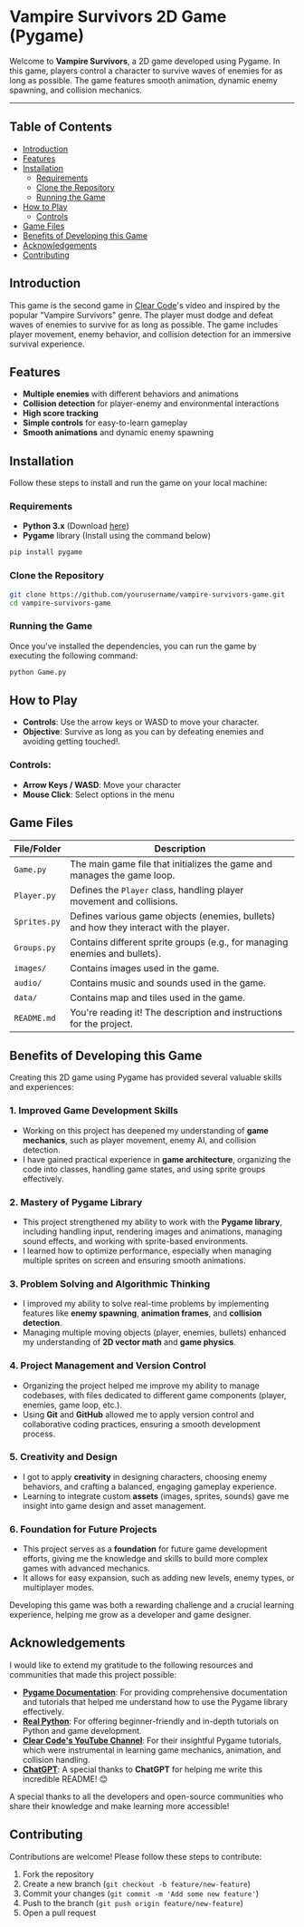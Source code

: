 # Vampire Survivors 2D Game (Pygame)

Welcome to **Vampire Survivors**, a 2D game developed using Pygame. In this game, players control a character to survive waves of enemies for as long as possible. The game features smooth animation, dynamic enemy spawning, and collision mechanics.

---

## Table of Contents
- [Introduction](#introduction)
- [Features](#features)
- [Installation](#installation)
  - [Requirements](#requirements)
  - [Clone the Repository](#clone-the-repository)
  - [Running the Game](#running-the-game)
- [How to Play](#how-to-play)
  - [Controls](#controls)
- [Game Files](#game-files)
- [Benefits of Developing this Game](#benefits-of-developing-this-game)
- [Acknowledgements](#acknowledgements)
- [Contributing](#contributing)


## Introduction
This game is the second game in [Clear Code](https://youtu.be/8OMghdHP-zs?si=VKX6-PRyyGkbAQxd)'s video and inspired by the popular "Vampire Survivors" genre. The player must dodge and defeat waves of enemies to survive for as long as possible. The game includes player movement, enemy behavior, and collision detection for an immersive survival experience.

## Features
- **Multiple enemies** with different behaviors and animations
- **Collision detection** for player-enemy and environmental interactions
- **High score tracking**
- **Simple controls** for easy-to-learn gameplay
- **Smooth animations** and dynamic enemy spawning

## Installation
Follow these steps to install and run the game on your local machine:

### Requirements
- **Python 3.x** (Download [here](https://www.python.org/downloads/))
- **Pygame** library (Install using the command below)

```bash
pip install pygame
```

### Clone the Repository
```bash
git clone https://github.com/yourusername/vampire-survivors-game.git
cd vampire-survivors-game
```

### Running the Game
Once you've installed the dependencies, you can run the game by executing the following command:

```bash
python Game.py
```

## How to Play
- **Controls**: Use the arrow keys or WASD to move your character.
- **Objective**: Survive as long as you can by defeating enemies and avoiding getting touched!.

### Controls:
- **Arrow Keys / WASD**: Move your character
- **Mouse Click**: Select options in the menu

## Game Files

| File/Folder          | Description                                                  |
|----------------------|--------------------------------------------------------------|
| `Game.py`            | The main game file that initializes the game and manages the game loop. |
| `Player.py`          | Defines the `Player` class, handling player movement and collisions. |
| `Sprites.py`         | Defines various game objects (enemies, bullets) and how they interact with the player. |
| `Groups.py`          | Contains different sprite groups (e.g., for managing enemies and bullets). |
| `images/`            | Contains images used in the game. |
| `audio/`             | Contains music and sounds used in the game. |
| `data/`              | Contains map and tiles used in the game. |
| `README.md`          | You're reading it! The description and instructions for the project. |


## Benefits of Developing this Game

Creating this 2D game using Pygame has provided several valuable skills and experiences:

### 1. **Improved Game Development Skills**
   - Working on this project has deepened my understanding of **game mechanics**, such as player movement, enemy AI, and collision detection.
   - I have gained practical experience in **game architecture**, organizing the code into classes, handling game states, and using sprite groups effectively.

### 2. **Mastery of Pygame Library**
   - This project strengthened my ability to work with the **Pygame library**, including handling input, rendering images and animations, managing sound effects, and working with sprite-based environments.
   - I learned how to optimize performance, especially when managing multiple sprites on screen and ensuring smooth animations.

### 3. **Problem Solving and Algorithmic Thinking**
   - I improved my ability to solve real-time problems by implementing features like **enemy spawning**, **animation frames**, and **collision detection**.
   - Managing multiple moving objects (player, enemies, bullets) enhanced my understanding of **2D vector math** and **game physics**.

### 4. **Project Management and Version Control**
   - Organizing the project helped me improve my ability to manage codebases, with files dedicated to different game components (player, enemies, game loop, etc.).
   - Using **Git** and **GitHub** allowed me to apply version control and collaborative coding practices, ensuring a smooth development process.

### 5. **Creativity and Design**
   - I got to apply **creativity** in designing characters, choosing enemy behaviors, and crafting a balanced, engaging gameplay experience.
   - Learning to integrate custom **assets** (images, sprites, sounds) gave me insight into game design and asset management.

### 6. **Foundation for Future Projects**
   - This project serves as a **foundation** for future game development efforts, giving me the knowledge and skills to build more complex games with advanced mechanics.
   - It allows for easy expansion, such as adding new levels, enemy types, or multiplayer modes.

Developing this game was both a rewarding challenge and a crucial learning experience, helping me grow as a developer and game designer.


## Acknowledgements

I would like to extend my gratitude to the following resources and communities that made this project possible:

- **[Pygame Documentation](https://www.pygame.org/docs/)**: For providing comprehensive documentation and tutorials that helped me understand how to use the Pygame library effectively.
- **[Real Python](https://realpython.com/)**: For offering beginner-friendly and in-depth tutorials on Python and game development.
- **[Clear Code's YouTube Channel](https://www.youtube.com/c/ClearCode)**: For their insightful Pygame tutorials, which were instrumental in learning game mechanics, animation, and collision handling.
- **[ChatGPT](chatgpt.com)**: A special thanks to **ChatGPT** for helping me write this incredible README! 😊


A special thanks to all the developers and open-source communities who share their knowledge and make learning more accessible!


## Contributing
Contributions are welcome! Please follow these steps to contribute:
1. Fork the repository
2. Create a new branch (`git checkout -b feature/new-feature`)
3. Commit your changes (`git commit -m 'Add some new feature'`)
4. Push to the branch (`git push origin feature/new-feature`)
5. Open a pull request

